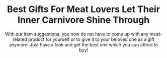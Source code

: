 ---
layout: post
title: Best Gifts For Meat Lovers Let Their Inner Carnivore Shine Through
subtitle: With our item suggestions, you now do not have to come up with any meat-related product for yourself or to give it to your beloved one as a gift anymore. Just have a look and get the best one which you can afford to buy!
header-img: "img/post/2023/09/copied/medium_gifts_for_meat_lovers_de3c9e74bc.jpg"
header-style: text
permalink: "/gifts-meat-lovers/"
catalog: true
tags:
  - Recipients 
  - Men
---  